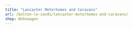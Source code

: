 ```yaml
---
title: "Lancaster Motorhomes and Caravans"
url: /bolton-le-sands/lancaster-motorhomes-and-caravans/
shop: Wohnwagen
---
```

